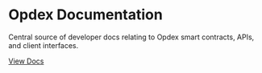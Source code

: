# Opdex Documentation

Central source of developer docs relating to Opdex smart contracts, APIs, and client interfaces.

[View Docs](https://opdex.github.io)